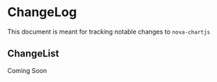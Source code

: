 # ChangeLog
This document is meant for tracking notable changes to `nova-chartjs`

## ChangeList
Coming Soon
